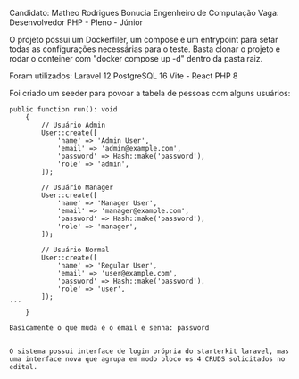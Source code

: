 Candidato: Matheo Rodrigues Bonucia
Engenheiro de Computação
Vaga: Desenvolvedor PHP - Pleno - Júnior

O projeto possui um Dockerfiler, um compose e um entrypoint para setar todas as configurações necessárias para o teste.
Basta clonar o projeto e rodar o conteiner com "docker compose up -d" dentro da pasta raiz.

Foram utilizados: 
Laravel 12
PostgreSQL 16
Vite - React
PHP 8

Foi criado um seeder para povoar a tabela de pessoas com alguns usuários:
```
public function run(): void
    {
        // Usuário Admin
        User::create([
            'name' => 'Admin User',
            'email' => 'admin@example.com',
            'password' => Hash::make('password'),
            'role' => 'admin',
        ]);

        // Usuário Manager
        User::create([
            'name' => 'Manager User',
            'email' => 'manager@example.com',
            'password' => Hash::make('password'),
            'role' => 'manager',
        ]);

        // Usuário Normal
        User::create([
            'name' => 'Regular User',
            'email' => 'user@example.com',
            'password' => Hash::make('password'),
            'role' => 'user',
        ]);
´´´
    }

Basicamente o que muda é o email e senha: password


O sistema possui interface de login própria do starterkit laravel, mas uma interface nova que agrupa em modo bloco os 4 CRUDS solicitados no edital.
